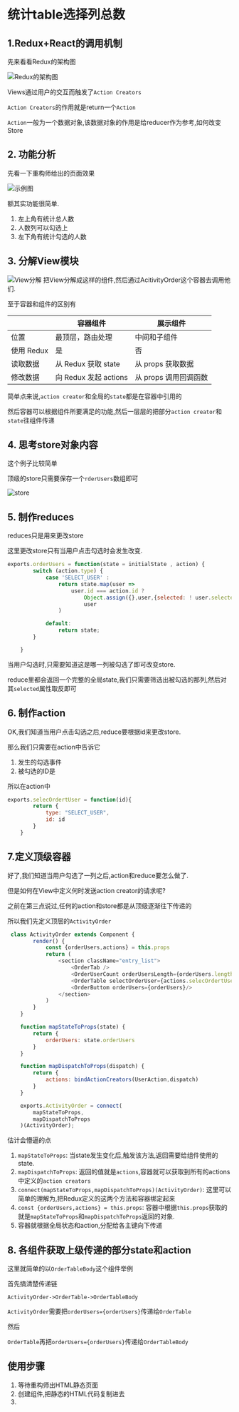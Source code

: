 # 统计table选择列总数

## 1.Redux+React的调用机制

先来看看Redux的架构图

![Redux的架构图](TB1SsWQLFXXXXXMXVXXXXXXXXXX-1170-514.jpg_600x600.jpg)

Views通过用户的交互而触发了`Action Creators`

`Action Creators`的作用就是return一个`Action`

`Action`一般为一个数据对象,该数据对象的作用是给reducer作为参考,如何改变Store

## 2. 功能分析

先看一下重构师给出的页面效果

![示例图](QQ20160408-1.png)


额其实功能很简单.

1. 左上角有统计总人数
2. 人数列可以勾选上
3. 左下角有统计勾选的人数

## 3. 分解View模块

![View分解](QQ20160408-5.png)
把View分解成这样的组件,然后通过AcitivityOrder这个容器去调用他们.

至于容器和组件的区别有

|            | 容器组件              | 展示组件              |
|------------|-----------------------|-----------------------|
| 位置       | 最顶层，路由处理      | 中间和子组件          |
| 使用 Redux | 是                    | 否                    |
| 读取数据   | 从 Redux 获取 state   | 从 props 获取数据     |
| 修改数据   | 向 Redux 发起 actions | 从 props 调用回调函数 |

简单点来说,`action creator`和全局的`state`都是在容器中引用的

然后容器可以根据组件所要满足的功能,然后一层层的把部分`action creator`和`state`往组件传递

## 4. 思考store对象内容

这个例子比较简单

顶级的store只需要保存一个`rderUsers`数组即可

![store](QQ20160408-6.png)

## 5. 制作reduces

reduces只是用来更改store

这里更改store只有当用户点击勾选时会发生改变.

```javascript
exports.orderUsers = function(state = initialState , action) {
        switch (action.type) {
            case 'SELECT_USER' :
                return state.map(user =>
                    user.id === action.id ?
                        Object.assign({},user,{selected: ! user.selected}) :
                        user
                )

            default:
                return state;
        }

    }
```

当用户勾选时,只需要知道这是哪一列被勾选了即可改变store.

reduce里都会返回一个完整的全局state,我们只需要筛选出被勾选的那列,然后对其`selected`属性取反即可

## 6. 制作action

OK,我们知道当用户点击勾选之后,reduce要根据id来更改store.

那么我们只需要在action中告诉它

1. 发生的勾选事件
2. 被勾选的ID是

所以在action中

```javascript
exports.selecOrdertUser = function(id){
        return {
            type: "SELECT_USER",
            id: id
        }
    }
```

## 7.定义顶级容器

好了,我们知道当用户勾选了一列之后,action和reduce要怎么做了.

但是如何在View中定义何时发送action creator的请求呢?

之前在第三点说过,任何的action和store都是从顶级逐渐往下传递的

所以我们先定义顶层的`ActivityOrder`

```javascript
 class ActivityOrder extends Component {
        render() {
            const {orderUsers,actions} = this.props
            return (
                <section className="entry_list">
                    <OrderTab />
                    <OrderUserCount orderUsersLength={orderUsers.length}/>
                    <OrderTable selectOrderUser={actions.selecOrdertUser} orderUsers={orderUsers}/>
                    <OrderButtom orderUsers={orderUsers}/>
                </section>
            )
        }
    }

    function mapStateToProps(state) {
        return {
            orderUsers: state.orderUsers
        }
    }

    function mapDispatchToProps(dispatch) {
        return {
            actions: bindActionCreators(UserAction,dispatch)
        }
    }

    exports.ActivityOrder = connect(
        mapStateToProps,
        mapDispatchToProps
    )(ActivityOrder);
```

估计会懵逼的点

1. `mapStateToProps`: 当state发生变化后,触发该方法,返回需要给组件使用的state.
2. `mapDispatchToProps`: 返回的值就是`actions`,容器就可以获取到所有的actions中定义的`action creators`
3. `connect(mapStateToProps,mapDispatchToProps)(ActivityOrder)`: 这里可以简单的理解为,把Redux定义的这两个方法和容器绑定起来
4. `const {orderUsers,actions} = this.props`: 容器中根据`this.props`获取的就是`mapStateToProps`和`mapDispatchToProps`返回的对象.
5. 容器就根据全局状态和action,分配给各主键向下传递

## 8. 各组件获取上级传递的部分state和action

这里就简单的以`OrderTableBody`这个组件举例

首先搞清楚传递链

`ActivityOrder->OrderTable->OrderTableBody`

`ActivityOrder`需要把`orderUsers={orderUsers}`传递给`OrderTable`

然后

`OrderTable`再把`orderUsers={orderUsers}`传递给`OrderTableBody`




## 使用步骤

1. 等待重构师出HTML静态页面
2. 创建组件,把静态的HTML代码复制进去
3. 

